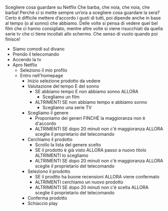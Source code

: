 Scegliere cosa guardare su Netflix
Che barba, che noia, che noia, che barba!
Perché ci si mette sempre un’ora a scegliere cosa guardare la sera? Certo è difficile mettere d’accordo i gusti di tutti, poi dipende anche in base al tempo (o al sonno) che abbiamo. Delle volte si pensa di vedere quel bel film che ci hanno consigliato, mentre altre volte si viene risucchiati da quella serie tv che ci tiene incollati allo schermo. Che senso di vuoto quando poi finisce! 


- Siamo comodi sul divano
- Prendo il telecomando
- Accendo la tv
- Apro Netflix
    - Seleziono il mio profilo
    - Entro nell'homepage
        - Inizio selezione prodotto da vedere
        - Valutazione del tempo E del sonno
            - SE abbiamo tempo E non abbiamo sonno ALLORA
                - Scegliamo un film
            - ALTRIMENTI SE non abbiamo tempo e abbiamo sonno
                - Scegliamo una serie TV
        - Scegliamo il genere
            - Proponiamo dei generi FINCHÈ la maggioranza non è d'accordo
            - ALTRIMENTI SE dopo 20 minuti non c'è maggioranza ALLORA sceglie il proprietario del telecomando
        - Cerchiamo il prodotto
            - Scrollo la lista del genere scelto
            - SE il prodotto è già visto ALLORA passo a nuovo titolo ALTRIMENTI lo scegliamo
            - ALTRIMENTI SE dopo 20 minuti non c'è maggioranza ALLORA sceglie il proprietario del telecomando
        - Seleziono il prodotto
             - SE il prodtto ha buone recensioni ALLORA viene confermato
             - ALTRIMENTI cerchiamo un nuovo prodotto
             - ALTRIMENTI SE dopo 20 minuti non c'è scelta ALLORA sceglie il proprietario del telecomando
        - Conferma prodotto 
        - Schiaccio play